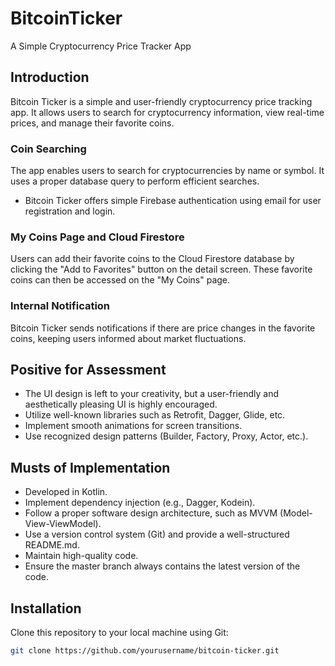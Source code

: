 # BitcoinTicker 

A Simple Cryptocurrency Price Tracker App

## Introduction

Bitcoin Ticker is a simple and user-friendly cryptocurrency price tracking app. It allows users to search for cryptocurrency information, view real-time prices, and manage their favorite coins.
 
### Coin Searching

The app enables users to search for cryptocurrencies by name or symbol. It uses a proper database query to perform efficient searches.

- Bitcoin Ticker offers simple Firebase authentication using email for user registration and login.

### My Coins Page and Cloud Firestore

Users can add their favorite coins to the Cloud Firestore database by clicking the "Add to Favorites" button on the detail screen. These favorite coins can then be accessed on the "My Coins" page.


### Internal Notification

Bitcoin Ticker sends notifications if there are price changes in the favorite coins, keeping users informed about market fluctuations.

## Positive for Assessment

- The UI design is left to your creativity, but a user-friendly and aesthetically pleasing UI is highly encouraged.
- Utilize well-known libraries such as Retrofit, Dagger, Glide, etc.
- Implement smooth animations for screen transitions.
- Use recognized design patterns (Builder, Factory, Proxy, Actor, etc.).

## Musts of Implementation

- Developed in Kotlin.
- Implement dependency injection (e.g., Dagger, Kodein).
- Follow a proper software design architecture, such as MVVM (Model-View-ViewModel).
- Use a version control system (Git) and provide a well-structured README.md.
- Maintain high-quality code.
- Ensure the master branch always contains the latest version of the code.

## Installation

Clone this repository to your local machine using Git:

```bash
git clone https://github.com/yourusername/bitcoin-ticker.git

